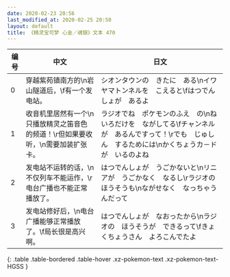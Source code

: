 ```yaml
---
date: 2020-02-23 20:56
last_modified_at: 2020-02-25 20:50
layout: default
title: 《精灵宝可梦 心金／魂银》文本 470
---
```

| 编号 | 中文 | 日文 |
| ---- | ---- | ---- |
| 0 | 穿越紫苑镇南方的\n岩山隧道后，\f有一个发电站。 | シオンタウンの　きたに　ある\nイワヤマトンネルを　こえると\fはつでんしょが　あるよ |
| 1 | 收音机里居然有一个\n只播放精灵之笛音色的频道！\r但如果要收听，\n需要加装扩张卡。 | ラジオでね　ポケモンのふえ　の\nねいろだけを　ながしてる\fチャンネルが　あるんですって！\rでも　じゅしん　するためには\nかくちょうカ－ドが　いるのよね |
| 2 | 发电站不运转的话，\n不仅列车不能运作，\r电台广播也不能正常播放了。 | はつでんしょが　うごかないと\nリニアが　うごかなく　なるし\rラジオの　ほうそうも\nながせなく　なっちゃうんだって |
| 3 | 发电站修好后，\n电台广播能够正常播放了。\f局长很是高兴啊。 | はつでんしょが　なおったから\nラジオの　ほうそうが　できるって\fきょくちょうさん　よろこんでたよ |
{: .table .table-bordered .table-hover .xz-pokemon-text .xz-pokemon-text-HGSS }